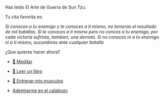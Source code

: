 Has leido El Arte de Guerra de Sun Tzu.

Tu cita favorita es:

_Si conoces a tu enemigo y te conoces a ti mismo, no temeras el resultado de mil batallas. Si te conoces a ti mismo pero no conces a tu enemigo, por cada victoria sufriras, tambien, una derrota. Si no conoces ni a tu enemigo ni a ti mismo, sucumbiras ante cualquier batalla_

¿Que quieres hacer ahora?

- [🧘 Meditar](1-1A.md)

- [📖 Leer un libro](1-1B.md)

- [💪 Entrenar mis musculos](0-1A.md)

- [Adentrarme en el calabozo](../1/2.md)
